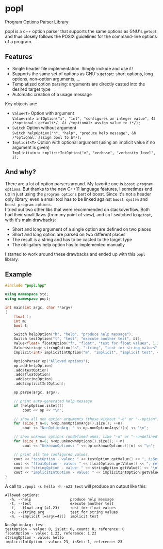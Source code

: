 # popl

Program Options Parser Library

popl is a c++ option parser that supports the same options as GNU's `getopt` and thus closely follows the POSIX guidelines for the command-line options of a program.

## Features
* Single header file implementation. Simply include and use it!
* Supports the same set of options as GNU's `getopt`: short options, long options, non-option arguments, ...
* Templatized option parsing: arguments are directly casted into the desired target type
* Automatic creation of a usage message

Key objects are:
* `Value<T>` Option with argument  
  `Value<int> intOption("i", "int", "configures an integer value", 42 /*optional: default*/, &i /*optional: assign value to i*/);`
* `Switch` Option without argument  
  `Switch helpOption("h", "help", "produce help message", &h /*optional: assign bool to b*/);`
* `Implicit<T>` Option with optional argument (using an implicit value if no argument is given)  
  `Implicit<int> implicitIntOption("v", "verbose", "verbosity level", 2);`

## And why?
There are a lot of option parsers around. My favorite one is `boost program options`. But thanks to the new C++11 language features, I sometimes end up in just using the `program options` part of boost. Since it's not a header only library, even a small tool has to be linked against `boost system` and `boost program options`.  
I tried out two other libs that were recommended on stackoverflow. Both had their small flaws (from my point of view), and so I switched to `getopt`, with it's main drawbacks: 
* Short and long argument of a single option are defined on two places
* Short and long option are parsed on two different places
* The result is a string and has to be casted to the target type
* The obligatory help option has to implemented manually

I started to work around these drawbacks and ended up with this `popl` library.

## Example
```C++
#include "popl.hpp"

using namespace std;
using namespace popl;

int main(int argc, char **argv)
{
	float f;
	int m;
	bool t;

	Switch helpOption("h", "help", "produce help message");
	Switch testOption("t", "test", "execute another test", &t);
	Value<float> floatOption("f", "float", "test for float values", 1.23, &f);
	Value<string> stringOption("s", "string", "test for string values");
	Implicit<int> implicitIntOption("m", "implicit", "implicit test", 42, &m);

	OptionParser op("Allowed options");
	op.add(helpOption)
	.add(testOption)
	.add(floatOption)
	.add(stringOption)
	.add(implicitIntOption);

	op.parse(argc, argv);

	// print auto-generated help message
	if (helpOption.isSet())
		cout << op << "\n";

	// show all non option arguments (those without "-o" or "--option")
	for (size_t n=0; n<op.nonOptionArgs().size(); ++n)
		cout << "NonOptionArg: " << op.nonOptionArgs()[n] << "\n";

	// show unknown options (undefined ones, like "-u" or "--undefined")
	for (size_t n=0; n<op.unknownOptions().size(); ++n)
		cout << "UnknownOptions: " << op.unknownOptions()[n] << "\n";

	// print all the configured values
	cout << "testOption - value: " << testOption.getValue() << ", isSet: " << testOption.isSet() << ", count: " << testOption.count() << ", reference: " << t << "\n";
	cout << "floatOption - value: " << floatOption.getValue() << ", reference: " << f << "\n";
	cout << "stringOption - value: " << stringOption.getValue() << "\n";
	cout << "implicitIntOption - value: " << implicitIntOption.getValue() << ", isSet: " << implicitIntOption.isSet() << ", reference: " << m << "\n";
}
```

A call to `./popl -s hello -h -m23 test` will produce an output like this:

```
Allowed options:
  -h, --help                  produce help message
  -t, --test                  execute another test
  -f, --float arg (=1.23)     test for float values
  -s, --string arg            test for string values
  -m, --implicit [=arg(=42)]  implicit test

NonOptionArg: test
testOption - value: 0, isSet: 0, count: 0, reference: 0
floatOption - value: 1.23, reference: 1.23
stringOption - value: hello
implicitIntOption - value: 23, isSet: 1, reference: 23
```
